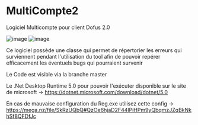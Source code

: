 # MultiCompte2
Logiciel Multicompte pour client Dofus 2.0

![image](https://user-images.githubusercontent.com/13509159/138056022-d5caf26a-d300-42ca-b63f-7b1b794a3c2a.png)
![image](https://user-images.githubusercontent.com/13509159/138056052-2db01242-25ca-4c02-aeaf-18160b30d650.png)


Ce logiciel possède une classe qui permet de répertorier les erreurs qui surviennent pendant l'utilisation du tool afin de pouvoir repérer efficacement les éventuels bugs qui pourraient survenir

Le Code est visible via la branche master

Le .Net Desktop Runtime 5.0 pour pouvoir l'exécuter disponible sur le site de microsoft -> https://dotnet.microsoft.com/download/dotnet/5.0

En cas de mauvaise configuration du Reg.exe utilisez cette config -> https://mega.nz/file/SkRzUQbQ#QzOe6hjaD2F44lPiHPm9yQbqmzJZqBkNkhSf8QFDfJc
